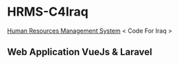 # HRMS-C4Iraq
[Human Resources Management System](https://ar.wikipedia.org/wiki/%D9%86%D8%B8%D8%A7%D9%85_%D8%A5%D8%AF%D8%A7%D8%B1%D8%A9_%D8%A7%D9%84%D9%85%D9%88%D8%A7%D8%B1%D8%AF_%D8%A7%D9%84%D8%A8%D8%B4%D8%B1%D9%8A%D8%A9) &lt;  Code For Iraq >  



## Web Application VueJs & Laravel 
